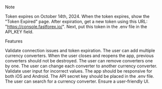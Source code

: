 Note

Token expires on October 14th, 2024. When the token expires, show the "Token Expired" page. After expiration, get a new token using this URL: "https://console.fastforex.io/". Next, put this token in the .env file in the API_KEY field.

Features

Validate connection issues and token expiration.
The user can add multiple currency converters.
When the user closes and reopens the app, previous converters should not be destroyed.
The user can remove converters one by one.
The user can change each converter to another currency converter.
Validate user input for incorrect values.
The app should be responsive for both iOS and Android.
The API secret key should be placed in the .env file.
The user can search for a currency converter.
Ensure a user-friendly UI.
